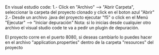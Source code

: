 En visual estudio code:
1.- Click en "Archivo" --> "Abrir Carpeta", seleccionar la carpeta del proyecto clonado y click en el boton azul "Abrir"
2.- Desde un archivo .java del proyecto ejecutar "f5" o click en el Menú "Ejecutar" --> "Iniciar depuración" 
Nota: si lo inicias desde cualquier otro archivo el visual studio code te va a pedir un plugin de depuración.

El proyecto corre en el puerto 8080, si deseas cambiarlo lo puedes hacer en el archivo "application.properties" dentro de la carpeta "resources" del proyecto